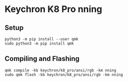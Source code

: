 # Keychron K8 Pro nning

## Setup

    python3 -m pip install --user qmk
    sudo python3 -m pip install qmk
    
## Compiling and Flashing

    qmk compile -kb keychron/k8_pro/ansi/rgb -km nning
    sudo qmk flash -kb keychron/k8_pro/ansi/rgb -km nning

